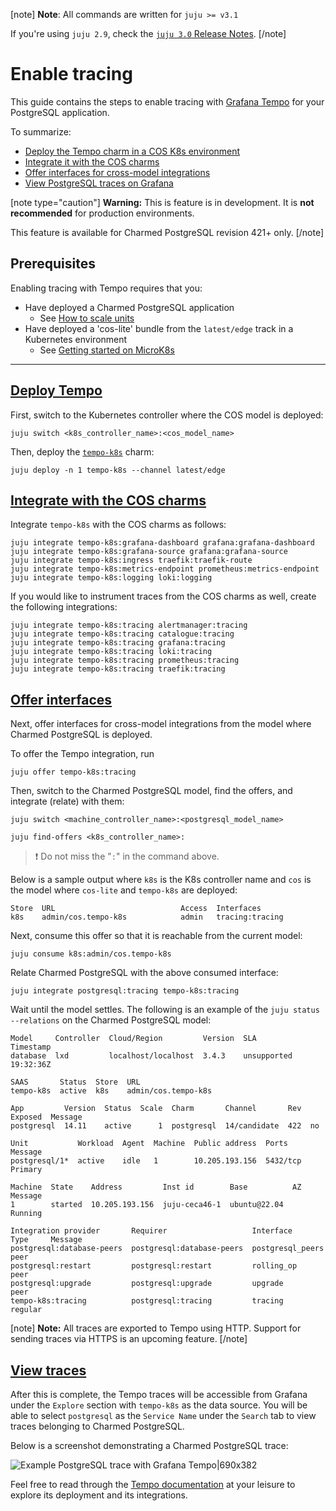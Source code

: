 [note]
**Note**: All commands are written for `juju >= v3.1`

If you're using `juju 2.9`, check the [`juju 3.0` Release Notes](https://juju.is/docs/juju/roadmap#heading--juju-3-0-0---22-oct-2022).
[/note]

# Enable tracing

This guide contains the steps to enable tracing with [Grafana Tempo](https://grafana.com/docs/tempo/latest/) for your PostgreSQL application. 

To summarize:
* [Deploy the Tempo charm in a COS K8s environment](#heading--deploy)
* [Integrate it with the COS charms](#heading--integrate)
* [Offer interfaces for cross-model integrations](#heading--offer)
* [View PostgreSQL traces on Grafana](#heading--view)

[note type="caution"]
**Warning:** This is feature is in development. It is **not recommended** for production environments. 

This feature is available for Charmed PostgreSQL revision 421+ only.
[/note]

## Prerequisites
Enabling tracing with Tempo requires that you:
- Have deployed a Charmed PostgreSQL application
  - See [How to scale units](https://discourse.charmhub.io/t/charmed-postgresql-how-to-scale-units/9689)
- Have deployed a 'cos-lite' bundle from the `latest/edge` track in a Kubernetes environment
  - See [Getting started on MicroK8s](https://charmhub.io/topics/canonical-observability-stack/tutorials/install-microk8s)

---

<a href="#heading--deploy"><h2 id="heading--deploy"> Deploy Tempo </h2></a>

First, switch to the Kubernetes controller where the COS model is deployed:

```shell
juju switch <k8s_controller_name>:<cos_model_name>
```
Then, deploy the [`tempo-k8s`](https://charmhub.io/tempo-k8s) charm:
```shell
juju deploy -n 1 tempo-k8s --channel latest/edge
```

<a href="#heading--integrate"><h2 id="heading--integrate"> Integrate with the COS charms </h2></a>

Integrate `tempo-k8s` with the COS charms as follows:

```shell
juju integrate tempo-k8s:grafana-dashboard grafana:grafana-dashboard
juju integrate tempo-k8s:grafana-source grafana:grafana-source
juju integrate tempo-k8s:ingress traefik:traefik-route
juju integrate tempo-k8s:metrics-endpoint prometheus:metrics-endpoint
juju integrate tempo-k8s:logging loki:logging
```
If you would like to instrument traces from the COS charms as well, create the following integrations:
```shell
juju integrate tempo-k8s:tracing alertmanager:tracing
juju integrate tempo-k8s:tracing catalogue:tracing
juju integrate tempo-k8s:tracing grafana:tracing
juju integrate tempo-k8s:tracing loki:tracing
juju integrate tempo-k8s:tracing prometheus:tracing
juju integrate tempo-k8s:tracing traefik:tracing
```

<a href="#heading--offer"><h2 id="heading--offer"> Offer interfaces </h2></a>

Next, offer interfaces for cross-model integrations from the model where Charmed PostgreSQL is deployed.

To offer the Tempo integration, run

```shell
juju offer tempo-k8s:tracing
```

Then, switch to the Charmed PostgreSQL model, find the offers, and integrate (relate) with them:

```shell
juju switch <machine_controller_name>:<postgresql_model_name>

juju find-offers <k8s_controller_name>:
```
> :exclamation: Do not miss the "`:`" in the command above.

Below is a sample output where `k8s` is the K8s controller name and `cos` is the model where `cos-lite` and `tempo-k8s` are deployed:

```shell
Store  URL                            Access  Interfaces
k8s    admin/cos.tempo-k8s            admin   tracing:tracing
```

Next, consume this offer so that it is reachable from the current model:

```shell
juju consume k8s:admin/cos.tempo-k8s
```

Relate Charmed PostgreSQL with the above consumed interface:

```shell
juju integrate postgresql:tracing tempo-k8s:tracing
```

Wait until the model settles. The following is an example of the `juju status --relations` on the Charmed PostgreSQL model:

```shell
Model     Controller  Cloud/Region         Version  SLA          Timestamp
database  lxd         localhost/localhost  3.4.3    unsupported  19:32:36Z

SAAS       Status  Store  URL
tempo-k8s  active  k8s    admin/cos.tempo-k8s

App         Version  Status  Scale  Charm       Channel       Rev  Exposed  Message
postgresql  14.11    active      1  postgresql  14/candidate  422  no       

Unit           Workload  Agent  Machine  Public address  Ports     Message
postgresql/1*  active    idle   1        10.205.193.156  5432/tcp  Primary

Machine  State    Address         Inst id        Base          AZ  Message
1        started  10.205.193.156  juju-ceca46-1  ubuntu@22.04      Running

Integration provider       Requirer                   Interface         Type     Message
postgresql:database-peers  postgresql:database-peers  postgresql_peers  peer     
postgresql:restart         postgresql:restart         rolling_op        peer     
postgresql:upgrade         postgresql:upgrade         upgrade           peer     
tempo-k8s:tracing          postgresql:tracing         tracing           regular  

```

[note]
**Note:** All traces are exported to Tempo using HTTP. Support for sending traces via HTTPS is an upcoming feature.
[/note]

<a href="#heading--view"><h2 id="heading--view"> View traces </h2></a>

After this is complete, the Tempo traces will be accessible from Grafana under the `Explore` section with `tempo-k8s` as the data source. You will be able to select `postgresql` as the `Service Name` under the `Search` tab to view traces belonging to Charmed PostgreSQL.

Below is a screenshot demonstrating a Charmed PostgreSQL trace:

![Example PostgreSQL trace with Grafana Tempo|690x382](upload://2ts8eOnNODTJnFrfeGGD20Lj5lR.jpeg)

Feel free to read through the [Tempo documentation](https://discourse.charmhub.io/t/tempo-k8s-docs-index/14005) at your leisure to explore its deployment and its integrations.